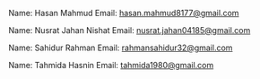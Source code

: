 Name: Hasan Mahmud Email: hasan.mahmud8177@gmail.com

Name: Nusrat Jahan Nishat Email: nusrat.jahan04185@gmail.com

Name: Sahidur Rahman	 Email: rahmansahidur32@gmail.com

Name: Tahmida Hasnin     Email: tahmida1980@gmail.com
  